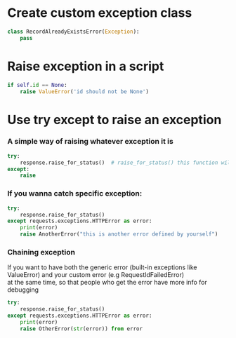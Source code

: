 # Create custom exception class
```py
class RecordAlreadyExistsError(Exception):
    pass
```

# Raise exception in a script
```py
if self.id == None:
    raise ValueError('id should not be None')
```
# Use try except to raise an exception
### A simple way of raising whatever exception it is
```py
try:
    response.raise_for_status()  # raise_for_status() this function will 
except:
    raise
```
### If you wanna catch specific exception:
```py
try:
    response.raise_for_status()
except requests.exceptions.HTTPError as error:
    print(error)
    raise AnotherError("this is another error defined by yourself")
```
### Chaining exception 
If you want to have both the generic error (built-in exceptions like ValueError) and your custom error (e.g RequestIdFailedError)   
at the same time, so that people who get the error have more info for debugging

```py
try:
    response.raise_for_status()
except requests.exceptions.HTTPError as error:
    print(error)
    raise OtherError(str(error)) from error
```
